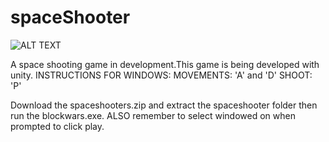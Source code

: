 # spaceShooter

![ALT TEXT](https://github.com/Msarker1/spaceShooter/blob/master/Screenshot%20from%202018-10-11%2017-41-05.jpg)

A space shooting game in development.This game is being developed with unity.
INSTRUCTIONS FOR WINDOWS:
MOVEMENTS: 'A' and 'D' 
SHOOT: 'P'

Download the spaceshooters.zip and extract the spaceshooter folder then run the blockwars.exe.
ALSO remember to select windowed on when prompted to click play. 
